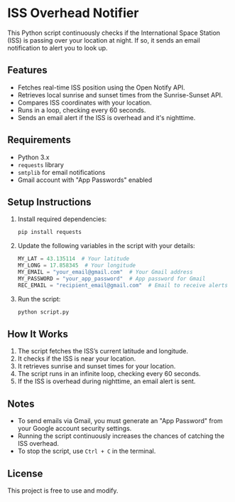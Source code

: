 # ISS Overhead Notifier

This Python script continuously checks if the International Space Station (ISS) is passing over your location at night. If so, it sends an email notification to alert you to look up.

## Features
- Fetches real-time ISS position using the Open Notify API.
- Retrieves local sunrise and sunset times from the Sunrise-Sunset API.
- Compares ISS coordinates with your location.
- Runs in a loop, checking every 60 seconds.
- Sends an email alert if the ISS is overhead and it's nighttime.

## Requirements
- Python 3.x
- `requests` library
- `smtplib` for email notifications
- Gmail account with "App Passwords" enabled

## Setup Instructions

1. Install required dependencies:
   ```bash
   pip install requests
   ```

2. Update the following variables in the script with your details:
   ```python
   MY_LAT = 43.135114  # Your latitude
   MY_LONG = 17.858345  # Your longitude
   MY_EMAIL = "your_email@gmail.com"  # Your Gmail address
   MY_PASSWORD = "your_app_password"  # App password for Gmail
   REC_EMAIL = "recipient_email@gmail.com"  # Email to receive alerts
   ```

3. Run the script:
   ```bash
   python script.py
   ```

## How It Works
1. The script fetches the ISS’s current latitude and longitude.
2. It checks if the ISS is near your location.
3. It retrieves sunrise and sunset times for your location.
4. The script runs in an infinite loop, checking every 60 seconds.
5. If the ISS is overhead during nighttime, an email alert is sent.

## Notes
- To send emails via Gmail, you must generate an "App Password" from your Google account security settings.
- Running the script continuously increases the chances of catching the ISS overhead.
- To stop the script, use `Ctrl + C` in the terminal.

## License
This project is free to use and modify.
